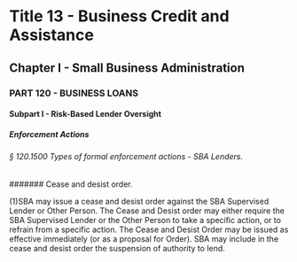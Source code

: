 
# Title 13 - Business Credit and Assistance
## Chapter I - Small Business Administration
### PART 120 - BUSINESS LOANS
#### Subpart I - Risk-Based Lender Oversight
##### Enforcement Actions
###### § 120.1500 Types of formal enforcement actions - SBA Lenders.
####### Cease and desist order.

(1)SBA may issue a cease and desist order against the SBA Supervised Lender or Other Person. The Cease and Desist order may either require the SBA Supervised Lender or the Other Person to take a specific action, or to refrain from a specific action. The Cease and Desist Order may be issued as effective immediately (or as a proposal for Order). SBA may include in the cease and desist order the suspension of authority to lend.

